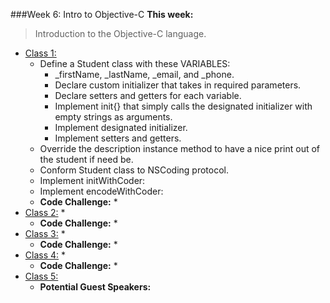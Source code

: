 ###Week 6: Intro to Objective-C
**This week:**
>Introduction to the Objective-C language.

  * [Class 1:](class-1/)
    * Define a Student class with these VARIABLES:
      * _firstName, _lastName, _email, and _phone.
      * Declare custom initializer that takes in required parameters.
      * Declare setters and getters for each variable.
      * Implement init{} that simply calls the designated initializer with empty strings as arguments.
      * Implement designated initializer.
      * Implement setters and getters.
    * Override the description instance method to have a nice print out of the student if need be.
    * Conform Student class to NSCoding protocol.
    * Implement initWithCoder:
    * Implement encodeWithCoder:
	* **Code Challenge:**
		*
  * [Class 2:](class-2/)
  	*
	* **Code Challenge:**
		*
  * [Class 3:](class-3/)
  	*
	* **Code Challenge:**
		*
  * [Class 4:](class-4/)
  	*  
	* **Code Challenge:**
		*
  * [Class 5:](class-5/)
  	* **Potential Guest Speakers:**
